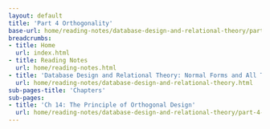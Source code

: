 ```yaml
---
layout: default
title: 'Part 4 Orthogonality'
base-url: home/reading-notes/database-design-and-relational-theory/part-4-orthogonality.html
breadcrumbs:
- title: Home
  url: index.html
- title: Reading Notes
  url: home/reading-notes.html
- title: 'Database Design and Relational Theory: Normal Forms and All That Jazz'
  url: home/reading-notes/database-design-and-relational-theory.html
sub-pages-title: 'Chapters'
sub-pages:
- title: 'Ch 14: The Principle of Orthogonal Design'
  url: home/reading-notes/database-design-and-relational-theory/part-4-orthogonality/ch-14-the-principle-of-orthogonal-design.html
---
```

